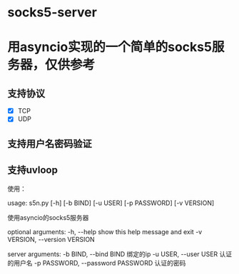 # socks5-server

# 用asyncio实现的一个简单的socks5服务器，仅供参考

## 支持协议
- [x] TCP
- [x] UDP
	
## 支持用户名密码验证
## 支持uvloop

使用：

usage: s5n.py [-h] [-b BIND] [-u USER] [-p PASSWORD] [-v VERSION]

使用asyncio的socks5服务器

optional arguments:
  -h, --help            show this help message and exit
  -v VERSION, --version VERSION

server arguments:
  -b BIND, --bind BIND  绑定的ip
  -u USER, --user USER  认证的用户名
  -p PASSWORD, --password PASSWORD
                        认证的密码
